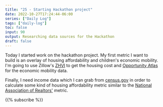 ```yaml
---
title: "25 - Starting Hackathon project"
date: 2022-10-27T17:24:44-06:00
series: ["Daily Log"]
tags: ["daily-log"]
toc: false
input: 90
output: Researching data sources for the Hackathon
draft: false
---
```

Today I started work on the hackathon project. My first metric I want to build is an overlay of housing affordability and
children's economic mobility. I'm going to use Zillow's [ZHVI](https://www.zillow.com/research/zhvi-user-guide/) to get the
housing cost and [Opportunity Atlas](https://www.opportunityatlas.org/) for the economic mobility data.

Finally, I need income data which I can grab from [census.gov](https://census.gov/) in order to calculate some kind of housing
affordability metric similar to the [National Association of Realtors'](https://www.nar.realtor/research-and-statistics/housing-statistics/housing-affordability-index/methodology)
metric.

{{% subscribe %}}
